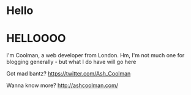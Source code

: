 # Hello

# HELLOOOO

I'm Coolman, a web developer from London.
Hm, I'm not much one for blogging generally - but what I do have will go here

Got mad bantz? https://twitter.com/Ash_Coolman

Wanna know more? http://ashcoolman.com/